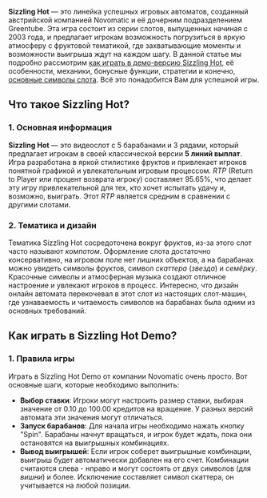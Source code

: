 **Sizzling Hot** — это линейка успешных игровых автоматов, созданный австрийской компанией Novomatic и её дочерним подразделением Greentube. Эта игра состоит из серии слотов, выпущенных начиная с 2003 года, и предлагает игрокам возможность погрузиться в яркую атмосферу с фруктовой тематикой, где захватывающие моменты и возможности выигрыша ждут на каждом шагу. В данной статье мы подробно рассмотрим [как играть в демо-версию Sizzling Hot](https://sizzlinghotslot.ru), её особенности, механики, бонусные функции, стратегии и конечно, [основные символы слота](https://sizzlinghotslot.ru/symbols). Всё это понадобится Вам для успешной игры. 

## Что такое Sizzling Hot?

### 1. Основная информация

**Sizzling Hot** — это видеослот с 5 барабанами и 3 рядами, который предлагает игрокам в своей классической версии **5 линий выплат**. Игра разработана в яркой стилистике фруктов и привлекает игроков понятной графикой и увлекательным игровым процессом. *RTP* (Return to Player или процент возврата игроку) составляет 95.65%, что делает эту игру привлекательной для тех, кто хочет испытать удачу и, возможно, выиграть. Этот *RTP* является средним в сравнении с другими слотами.

### 2. Тематика и дизайн

Тематика Sizzling Hot сосредоточена вокруг фруктов, из-за этого слот часто называют *компотом*. Оформление слота достаточно консервативно, на игровом поле нет лишних объектов, а на барабанах можно увидеть символы фруктов, символ *скаттера* (*звезда*) и *семёрку*. Красочные символы и атмосферная музыка создают отличное настроение и увлекают игроков в процесс. Интересно, что дизайн онлайн автомата перекочевал в этот слот из настоящих слот-машин, где узнаваемость и читаемость символов на барабанах была одним из основных требований.

## Как играть в Sizzling Hot Demo?

### 1. Правила игры

Играть в Sizzling Hot Demo от компании Novomatic очень просто. Вот основные шаги, которые необходимо выполнить:

* **Выбор ставки**: Игроки могут настроить размер ставки, выбирая значение от 0.10 до 100.00 кредитов на вращение. У разных версий автомата эти значения могут отличаться.
* **Запуск барабанов**: Для начала игры необходимо нажать кнопку "Spin". Барабаны начнут вращаться, и игрок будет ждать, пока они остановятся на выигрышных комбинациях.
* **Вывод выигрышей**: Если игрок соберет выигрышные комбинации, выигрыш будет автоматически добавлен на его счет. Комбинации считаются слева - нправо и могут состоять от двух символов (для *вишни*) и более. Исключение составляет символ скаттера, он учитывается на любой позиции.
